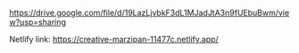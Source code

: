 https://drive.google.com/file/d/19LazLjvbkF3dL1MJadJtA3n9fUEbuBwm/view?usp=sharing


Netlify link: https://creative-marzipan-11477c.netlify.app/
